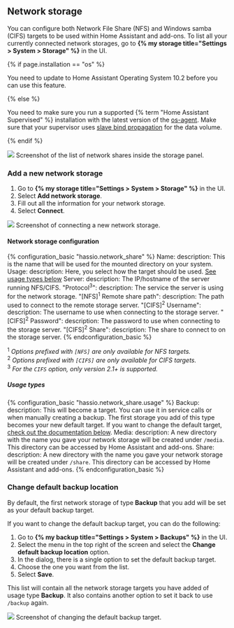 ## Network storage

You can configure both Network File Share (NFS) and Windows samba (CIFS) targets to be used within Home Assistant and add-ons.
To list all your currently connected network storages, go to **{% my storage title="Settings > System > Storage" %}** in the UI.

{% if page.installation == "os" %}

<div class='note'>
  You need to update to Home Assistant Operating System 10.2 before you can use this feature.
</div>

{% else %}

<div class='note'>

  You need to make sure you run a supported {% term "Home Assistant Supervised" %} installation with the latest version of the [os-agent](https://github.com/home-assistant/os-agent). Make sure that your supervisor uses [slave bind propagation](https://docs.docker.com/storage/bind-mounts/#configure-bind-propagation) for the data volume.

</div>

{% endif %}

<p class='img'>
  <picture>
    <source srcset="/images/screenshots/network-storage/list_dark.png" media="(prefers-color-scheme: dark)">
    <img src="/images/screenshots/network-storage/list_light.png">
  </picture>
  Screenshot of the list of network shares inside the storage panel.
</p>

### Add a new network storage

1. Go to **{% my storage title="Settings > System > Storage" %}** in the UI.
2. Select **Add network storage**.
3. Fill out all the information for your network storage.
4. Select **Connect**.

<p class='img'>
  <picture>
    <source srcset="/images/screenshots/network-storage/connect_dark.png" media="(prefers-color-scheme: dark)">
    <img src="/images/screenshots/network-storage/connect_light.png">
  </picture>
  Screenshot of connecting a new network storage.
</p>

#### Network storage configuration

{% configuration_basic "hassio.network_share" %}
Name:
  description: This is the name that will be used for the mounted directory on your system.
Usage:
  description: Here, you select how the target should be used. [See usage types below](#usage-types)
Server:
  description: The IP/hostname of the server running NFS/CIFS.
"Protocol<sup>3</sup>":
  description: The service the server is using for the network storage.
"[NFS]<sup>1</sup> Remote share path":
  description: The path used to connect to the remote storage server.
"[CIFS]<sup>2</sup> Username":
  description: The username to use when connecting to the storage server.
"[CIFS]<sup>2</sup> Password":
  description: The password to use when connecting to the storage server.
"[CIFS]<sup>2</sup> Share":
  description: The share to connect to on the storage server.
{% endconfiguration_basic %}

<sup>1</sup> _Options prefixed with `[NFS]` are only available for NFS targets._<br>
<sup>2</sup> _Options prefixed with `[CIFS]` are only available for CIFS targets._<br>
<sup>3</sup> _For the `CIFS` option, only version 2.1+ is supported._<br>

##### Usage types

{% configuration_basic "hassio.network_share.usage" %}
Backup:
  description: This will become a target.  You can use it in service calls or when manually creating a backup. The first storage you add of this type becomes your new default target. If you want to change the default target, [check out the documentation below](#change-default-backup-location).
Media:
  description: A new directory with the name you gave your network storage will be created under `/media`. This directory can be accessed by Home Assistant and add-ons.
Share:
  description: A new directory with the name you gave your network storage will be created under `/share`.  This directory can be accessed by Home Assistant and add-ons.
{% endconfiguration_basic %}

### Change default backup location

By default, the first network storage of type **Backup** that you add will be set as your default backup target.

If you want to change the default backup target, you can do the following:

1. Go to **{% my backup title="Settings > System > Backups" %}** in the UI.
2. Select the menu in the top right of the screen and select the **Change default backup location** option.
3. In the dialog, there is a single option to set the default backup target.
4. Choose the one you want from the list.
5. Select **Save**.

This list will contain all the network storage targets you have added of usage type **Backup**. It also contains another option to set it back to use `/backup` again.

<p class='img'>
  <picture>
    <source srcset="/images/screenshots/network-storage/change_backup_dark.png" media="(prefers-color-scheme: dark)">
    <img src="/images/screenshots/network-storage/change_backup_light.png">
  </picture>
  Screenshot of changing the default backup target.
</p>
